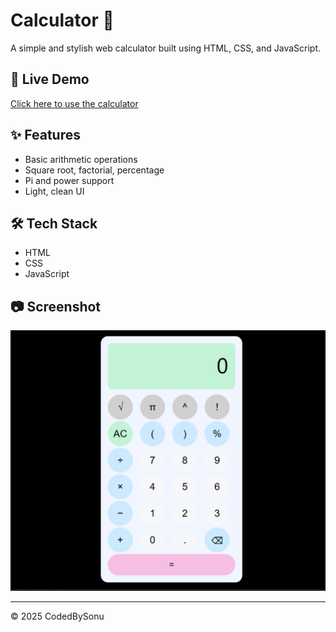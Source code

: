 # Calculator 🔢

A simple and stylish web calculator built using HTML, CSS, and JavaScript.

## 🚀 Live Demo
[Click here to use the calculator](https://codedBySonu.github.io/Calculator/)

## ✨ Features
- Basic arithmetic operations
- Square root, factorial, percentage
- Pi and power support
- Light, clean UI

## 🛠️ Tech Stack
- HTML
- CSS
- JavaScript

## 📷 Screenshot

![Calculator Screenshot](Screenshot.png)


---

© 2025 CodedBySonu
